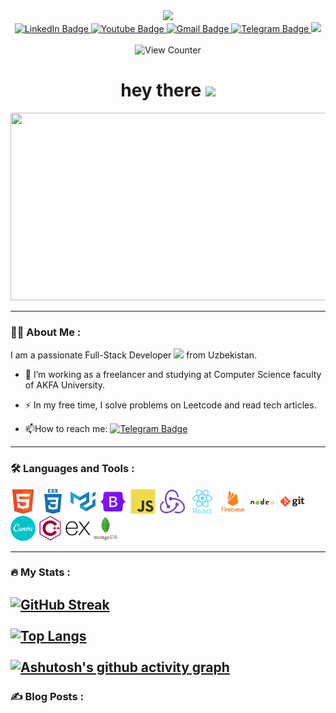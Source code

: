 <div id="header" align="center">
  <img src="https://media.giphy.com/media/jdPMeyv9rn0hZHh8n9/giphy.gif" width="100"/>
</div>
<div id="badges" align="center">
  <a href="https://www.linkedin.com/in/jasurbek-ergashev-b155bb21a/">
    <img src="https://img.shields.io/badge/LinkedIn-blue?logo=linkedin&logoColor=white" alt="LinkedIn Badge"/>
  </a>
  <a href="https://www.youtube.com/channel/UCTpCMcTZA2p2JXqEL4i659g">
    <img src="https://img.shields.io/badge/YouTube-red?logo=youtube&logoColor=white" alt="Youtube Badge"/>
  </a>
  <a href="mailto:ac2303018@akfauniversity.org">
    <img src="https://img.shields.io/badge/Gmail-D14836?logo=gmail&logoColor=white" alt="Gmail Badge"/>
  </a>
  <a href="https://t.me/se026au">
    <img src="https://img.shields.io/badge/Telegram-2CA5E0?&logo=telegram&logoColor=white" alt="Telegram Badge"/>
  </a>
  <a href="https://jasurbek.tech/">
    <img src="https://img.shields.io/badge/website-000000?&logo=About.me&logoColor=white"/>
  </a>
</div>
<br>
<div align="center">
  <img src="https://komarev.com/ghpvc/?username=JasurbekErgashev&style=flat-square&color=blue" alt="View Counter" id="badges"/>
</div>
<div align="center">
  <h1>
  hey there
  <img src="https://media.giphy.com/media/hvRJCLFzcasrR4ia7z/giphy.gif" width="30px"/>
</h1>
</div>
<div align="center">
  <img src="https://media.giphy.com/media/dWesBcTLavkZuG35MI/giphy.gif" width="600" height="300"/>
</div>

---

### :man_technologist: About Me :

I am a passionate Full-Stack Developer <img src="https://media.giphy.com/media/WUlplcMpOCEmTGBtBW/giphy.gif" width="30"> from Uzbekistan.

- :telescope: I’m working as a freelancer and studying at Computer Science faculty of AKFA University.

- :zap: In my free time, I solve problems on Leetcode and read tech articles.

- :mailbox:How to reach me: [![Telegram Badge](https://img.shields.io/badge/Telegram-2CA5E0?&logo=telegram&logoColor=white)](https://t.me/se026au)

---

### :hammer_and_wrench: Languages and Tools :

<div>
  <img src="https://github.com/devicons/devicon/blob/master/icons/html5/html5-original.svg" title="HTML5" alt="HTML" width="40" height="40"/>&nbsp;
  <img src="https://github.com/devicons/devicon/blob/master/icons/css3/css3-plain-wordmark.svg"  title="CSS3" alt="CSS" width="40" height="40"/>&nbsp;
  <img src="https://github.com/devicons/devicon/blob/master/icons/materialui/materialui-original.svg" title="Material UI" alt="Material UI" width="40" height="40"/>&nbsp;
  <img src="https://github.com/devicons/devicon/blob/master/icons/bootstrap/bootstrap-original.svg"  title="Bootstrap" alt="Bootstrap" width="40" height="40"/>&nbsp;
  <img src="https://github.com/devicons/devicon/blob/master/icons/javascript/javascript-original.svg" title="JavaScript" alt="JavaScript" width="40" height="40"/>&nbsp;
  <img src="https://github.com/devicons/devicon/blob/master/icons/redux/redux-original.svg" title="Redux" alt="Redux " width="40" height="40"/>&nbsp;
  <img src="https://github.com/devicons/devicon/blob/master/icons/react/react-original-wordmark.svg" title="React" alt="React" width="40" height="40"/>&nbsp;
  <img src="https://github.com/devicons/devicon/blob/master/icons/firebase/firebase-plain-wordmark.svg" title="Firebase" alt="Firebase" width="40" height="40"/>&nbsp;
  <img src="https://github.com/devicons/devicon/blob/master/icons/nodejs/nodejs-original-wordmark.svg" title="NodeJS" alt="NodeJS" width="40" height="40"/>&nbsp;
  <img src="https://github.com/devicons/devicon/blob/master/icons/git/git-original-wordmark.svg" title="Git" **alt="Git" width="40" height="40"/>
  <img src="https://github.com/devicons/devicon/blob/master/icons/canva/canva-original.svg" title="Canva" **alt="Canva" width="40" height="40"/>
  <img src="https://github.com/devicons/devicon/blob/master/icons/cplusplus/cplusplus-line.svg" title="Cplusplus" **alt="Cplusplus" width="40" height="40"/>
  <img src="https://github.com/devicons/devicon/blob/master/icons/express/express-original.svg" title="Express" **alt="Express" width="40" height="40"/>
  <img src="https://github.com/devicons/devicon/blob/master/icons/mongodb/mongodb-original-wordmark.svg" title="MongoDB" **alt="MongoDB" width="40" height="40"/> 
</div>

---

### :fire: My Stats :

[![GitHub Streak](http://github-readme-streak-stats.herokuapp.com?user=JasurbekErgashev&theme=dark&date_format=M%20j%5B%2C%20Y%5D)](https://git.io/streak-stats)
<br><br>
[![Top Langs](https://github-readme-stats.vercel.app/api/top-langs/?username=JasurbekErgashev&layout=compact&theme=dark)](https://github.com/anuraghazra/github-readme-stats)
<br><br>
[![Ashutosh's github activity graph](https://activity-graph.herokuapp.com/graph?username=JasurbekErgashev&theme=react-dark)](https://github.com/ashutosh00710/github-readme-activity-graph)
---

### :writing_hand: Blog Posts :


